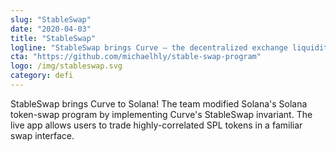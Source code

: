 ```yaml
---
slug: "StableSwap"
date: "2020-04-03"
title: "StableSwap"
logline: "StableSwap brings Curve — the decentralized exchange liquidity pool — to Solana."
cta: "https://github.com/michaelhly/stable-swap-program"
logo: /img/stableswap.svg
category: defi
---
```


StableSwap brings Curve to Solana! The team modified Solana's Solana token-swap program by implementing Curve's StableSwap invariant. The live app allows users to trade highly-correlated SPL tokens in a familiar swap interface.
